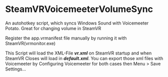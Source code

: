 # SteamVRVoicemeeterVolumeSync
An autohotkey script, which syncs Windows Sound with Voicemeeter Potato. Great for changing volume in SteamVR

Register the app.vrmanifest file manually by running it with SteamVR(vrmonitor.exe)

This Script will load the XML-File ***vr.xml*** on SteamVR startup and when SteamVR Closes will load in ***default.xml***. You can export those xml files with Voicemeeter by Configuring Voicemeeter for both cases then Menu > Save Settings...
